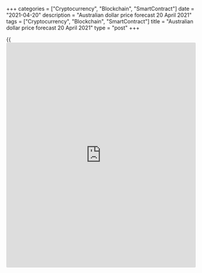 +++
categories = ["Cryptocurrency", "Blockchain", "SmartContract"]
date = "2021-04-20"
description = "Australian dollar price forecast 20 April 2021"
tags = ["Cryptocurrency", "Blockchain", "SmartContract"]
title = "Australian dollar price forecast 20 April 2021"
type = "post"
+++

{{<iframe id="large-banner" src="https://www.bounty.group/#slide=6.0" width="100%" height="600" scrolling="no" style="border: 0px solid rgb(216, 221, 230); border-radius: 3px;">}}

2021-04-20

2021-04-20

Aussie's three advantages. Forecast as of 20.04.2021Dmitri Demidenko

If it hadn't been for the RBA, [AUDUSD][1] prices would have been
significantly higher than at present. Supported by iron ore, the labor
market, and investment expectations, the Aussie feels confident. Will
the AUD hit new highs? Let us discuss the Forex outlook and make up a
trading plan

## Monthly Australian dollar fundamental forecast

During the last meeting, the Reserve Bank noted that its monetary [policy](https://www.fintechee.com/policy/)
of keeping borrowing costs low contributed to the Aussie's weakening
rather than otherwise. If it were not for targeting the three-year
bonds' yield, the [AUDUSD][1] prices would have been significantly
higher than at present. The Aussie has too significant advantages.

Australia's geographical remoteness from the rest of the world and a
relatively low population density allowed Canberra to effectively fight
the pandemic. As a result, Australia became one of the first countries
to recover employment to pre-coronavirus levels. The March PMI data
showed that unemployment fell to 5.6%. The actual data turned out to be
better than the Bloomberg estimates, which allowed the [AUDUSD][1] bulls
to break out [the resistance at 0.767][2] and move towards the levels of
0.79 and 0.8.

### Australian employment dynamics



 _Source: Bloomberg._

A strong economy will attract investment and contribute to the
strengthening of the national currency. The US Research Center in Sydney
estimates that the 2020 uncertainty index has nearly doubled compared to
the 2019 average. As a result, gross investment flows fell to 50% lower
than the average for the past 5 years, including 2019. In 2021,
uncertainty will surely decrease, and money will flow back to Australia,
which allows [AUDUSD][1] bulls to be optimistic about the future.

Labor market recovery and potential capital inflows are not the Aussie's
only trump cards. Strong demand from China and supply problems pushed
the price of iron ore, a key component of Australian exports, to nearly
10-year highs. Brazil's company Vale produced less ore than expected in
the first quarter due to lower productivity at one of the mines and a
fire on a ship loader. Rio Tinto's shipments were interrupted due to
wetter-than-normal weather at its facilities in Western Australia. At
the same time, the [news](https://www.letsplayfx.com/blog/forex-news-website/) that refined steel production in China in March
rose by 19% YoY to an almost record high, pushed iron ore prices to the
highest level since May 2011.

### Iron ore price dynamics



 _Source: Bloomberg._

Certainly, the [AUDUSD][1] price growth would not have happened if it
had not been for the weakening of the US dollar. Having lost support
from Treasury yields, the greenback cannot take advantage of strong US
macroeconomic statistics. The United States is perceived by [investor](https://www.fintechee.com/tutorial-for-forex-trading/investor-mode/)s as
a driver of global growth, so whatever is good for the US is good for
the world economy and countries with higher debt market rates.

### Monthly [AUDUSD][1] trading plan

In my opinion, the targets at 0.79 and 0.8 indicated [in the previous
article][3] remain relevant. Aussie is far from exhausting its
potential. It has been profitable to enter trades on the breakout of the
resistnace at 0.767. I recommend holding and adding up to [AUDUSD][1]
long positions on the corrections.



## Price chart of AUDUSD in real time mode

The content of this article reflects the author’s opinion and does not
necessarily reflect the official position of LiteForex. The material
published on this page is provided for informational purposes only and
should not be considered as the provision of investment advice for the
purposes of Directive 2004/39/EC.

Rate this article:

{{value}}

( {{count}} {{title}} )

   1. my.liteforex.com/trading/chart?symbol=AUDUSD&returnUrl=true
   2. www.liteforex.com/blog/analysts-opinions/aussie-acts-like-a-miners-budgie-forecast-as-of-13042021/
   3. www.liteforex.com/blog/analysts-opinions/aussie-acts-like-a-miners-budgie-forecast-as-of-13042021/